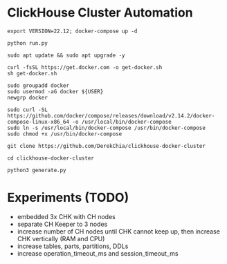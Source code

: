 # ClickHouse Cluster Automation

`export VERSION=22.12; docker-compose up -d`

`python run.py`


```
sudo apt update && sudo apt upgrade -y

curl -fsSL https://get.docker.com -o get-docker.sh
sh get-docker.sh

sudo groupadd docker
sudo usermod -aG docker ${USER}
newgrp docker

sudo curl -SL https://github.com/docker/compose/releases/download/v2.14.2/docker-compose-linux-x86_64 -o /usr/local/bin/docker-compose
sudo ln -s /usr/local/bin/docker-compose /usr/bin/docker-compose
sudo chmod +x /usr/bin/docker-compose

git clone https://github.com/DerekChia/clickhouse-docker-cluster

cd clickhouse-docker-cluster

python3 generate.py 
```

# Experiments (TODO)
- embedded 3x CHK with CH nodes
- separate CH Keeper to 3 nodes
- increase number of CH nodes until CHK cannot keep up, then increase CHK vertically (RAM and CPU)
- increase tables, parts, partitions, DDLs
- increase operation_timeout_ms and session_timeout_ms